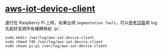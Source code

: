 # [aws-iot-device-client](https://github.com/awslabs/aws-iot-device-client)

運行在 Raspberry Pi 上時，如果出現 `Segmentation fault`，可以[參考這篇](https://www.repost.aws/questions/QUooHqZtISSGWJYLsDr1U-NQ/questions/QUooHqZtISSGWJYLsDr1U-NQ/error-while-running-the-iot-demo-tutorial-on-raspberry-pi4?)將 log 先創好並將所有權轉移給 `pi`:

```
sudo mkdir /var/log/aws-iot-device-client
sudo chmod 745 /var/log/aws-iot-device-client
sudo chown pi:pi /var/log/aws-iot-device-client
```
